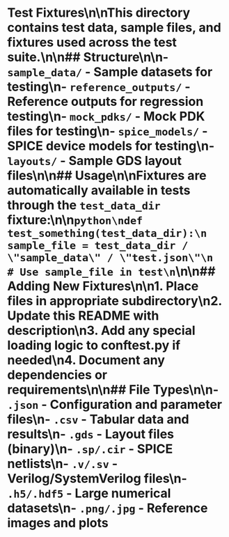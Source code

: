 # Test Fixtures\n\nThis directory contains test data, sample files, and fixtures used across the test suite.\n\n## Structure\n\n- `sample_data/` - Sample datasets for testing\n- `reference_outputs/` - Reference outputs for regression testing\n- `mock_pdks/` - Mock PDK files for testing\n- `spice_models/` - SPICE device models for testing\n- `layouts/` - Sample GDS layout files\n\n## Usage\n\nFixtures are automatically available in tests through the `test_data_dir` fixture:\n\n```python\ndef test_something(test_data_dir):\n    sample_file = test_data_dir / \"sample_data\" / \"test.json\"\n    # Use sample_file in test\n```\n\n## Adding New Fixtures\n\n1. Place files in appropriate subdirectory\n2. Update this README with description\n3. Add any special loading logic to conftest.py if needed\n4. Document any dependencies or requirements\n\n## File Types\n\n- `.json` - Configuration and parameter files\n- `.csv` - Tabular data and results\n- `.gds` - Layout files (binary)\n- `.sp/.cir` - SPICE netlists\n- `.v/.sv` - Verilog/SystemVerilog files\n- `.h5/.hdf5` - Large numerical datasets\n- `.png/.jpg` - Reference images and plots